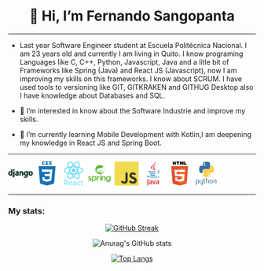 
<h1 class="header" align="center">
  👋 Hi, I’m Fernando Sangopanta 
  </h1>
  <hr></hr>

- Last year Software Engineer student at Escuela Politécnica Nacional. I am 23 years old and currently I am living in Quito. I know programing Languages like C, C++, Python, Javascript, Java and a litle bit of Frameworks like Spring (Java) and React JS (Javascript), now I am improving my skills on this  frameworks. I know about SCRUM. I have used tools to versioning like GIT, GITKRAKEN and GITHUG Desktop also I have knowledge about Databases  and SQL.

- 👀 I’m interested in know about the Software Industrie and improve my skills.
- 🌱 I’m currently learning Mobile Development with Kotlin,I am deepening my knowledge in React JS and Spring Boot.

<hr></hr>
<div align="left">
  <img src="https://github.com/devicons/devicon/blob/master/icons/django/django-plain-wordmark.svg" height="50px" width="50px"
       />
    <img src="https://github.com/devicons/devicon/blob/master/icons/css3/css3-plain-wordmark.svg" height="50px" width="50px"
       />
      <img src="https://github.com/devicons/devicon/blob/master/icons/react/react-original-wordmark.svg" height="50px" width="50px"
       />
        <img src="https://github.com/devicons/devicon/blob/master/icons/spring/spring-original-wordmark.svg" height="50px" width="50px"
       />
          <img src="https://github.com/devicons/devicon/blob/master/icons/javascript/javascript-original.svg" height="50px" width="50px"
       />
          <img src="https://github.com/devicons/devicon/blob/master/icons/java/java-original-wordmark.svg" height="50px" width="50px"
       />
          <img src="https://github.com/devicons/devicon/blob/master/icons/html5/html5-original-wordmark.svg" height="50px" width="50px"
       />
          <img src="https://github.com/devicons/devicon/blob/master/icons/python/python-original-wordmark.svg" height="50px" width="50px"
       />
  </div>
<hr> </hr>


### My stats: 

<div align = "center">
  
[![GitHub Streak](https://github-readme-streak-stats.herokuapp.com?user=Fernando473&theme=synthwave)](https://git.io/streak-stats)

</div>

<div align = "center">
  
![Anurag's GitHub stats](https://github-readme-stats.vercel.app/api?username=Fernando473&show_icons=true&theme=radical&count_private=true)
  
</div>

<div align ="center">
  
  [![Top Langs](https://github-readme-stats.vercel.app/api/top-langs/?username=Fernando473&hide_progress=false&langs_count=15)](https://github.com/Fernando473/github-readme-stats)
  
  </div>



<!---
Fernando473/Fernando473 is a ✨ special ✨ repository because its `README.md` (this file) appears on your GitHub profile.
You can click the Preview link to take a look at your changes.
--->
